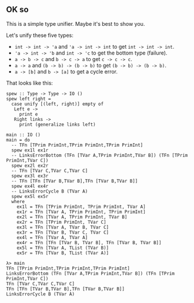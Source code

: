 ## OK so

This is a simple type unifier. Maybe it's best to show you.

Let's unify these five types:

* `int -> int -> 'a` and `'a -> int -> int` to get `int -> int -> int`.
* `'a -> int -> 'b` and `int -> 'c` to get the bottom type (failure).
* `a -> b -> c` and `b -> c -> a` to get `c -> c -> c`.
* `a -> a` and `(b -> b) -> (b -> b)` to get `(b -> b) -> (b -> b)`.
* `a -> [b]` and `b -> [a]` to get a cycle error.

That looks like this:

    spew :: Type -> Type -> IO ()
    spew left right =
      case unify [(left, right)] empty of
       Left e ->
         print e
       Right links ->
         print (generalize links left)

    main :: IO ()
    main = do
      -- TFn [TPrim PrimInt,TPrim PrimInt,TPrim PrimInt]
      spew ex1l ex1r
      -- LinksErrorBottom (TFn [TVar A,TPrim PrimInt,TVar B]) (TFn [TPrim PrimInt,TVar C])
      spew ex2l ex2r
      -- TFn [TVar C,TVar C,TVar C]
      spew ex3l ex3r
      -- TFn [TFn [TVar B,TVar B],TFn [TVar B,TVar B]]
      spew ex4l ex4r
      -- LinksErrorCycle B (TVar A)
      spew ex5l ex5r
      where
        ex1l = TFn [TPrim PrimInt, TPrim PrimInt, TVar A]
        ex1r = TFn [TVar A, TPrim PrimInt, TPrim PrimInt]
        ex2l = TFn [TVar A, TPrim PrimInt, TVar B]
        ex2r = TFn [TPrim PrimInt, TVar C]
        ex3l = TFn [TVar A, TVar B, TVar C]
        ex3r = TFn [TVar B, TVar C, TVar C]
        ex4l = TFn [TVar A, TVar A]
        ex4r = TFn [TFn [TVar B, TVar B], TFn [TVar B, TVar B]]
        ex5l = TFn [TVar A, TList (TVar B)]
        ex5r = TFn [TVar B, TList (TVar A)]

    λ> main
    TFn [TPrim PrimInt,TPrim PrimInt,TPrim PrimInt]
    LinksErrorBottom (TFn [TVar A,TPrim PrimInt,TVar B]) (TFn [TPrim PrimInt,TVar C])
    TFn [TVar C,TVar C,TVar C]
    TFn [TFn [TVar B,TVar B],TFn [TVar B,TVar B]]
    LinksErrorCycle B (TVar A)
